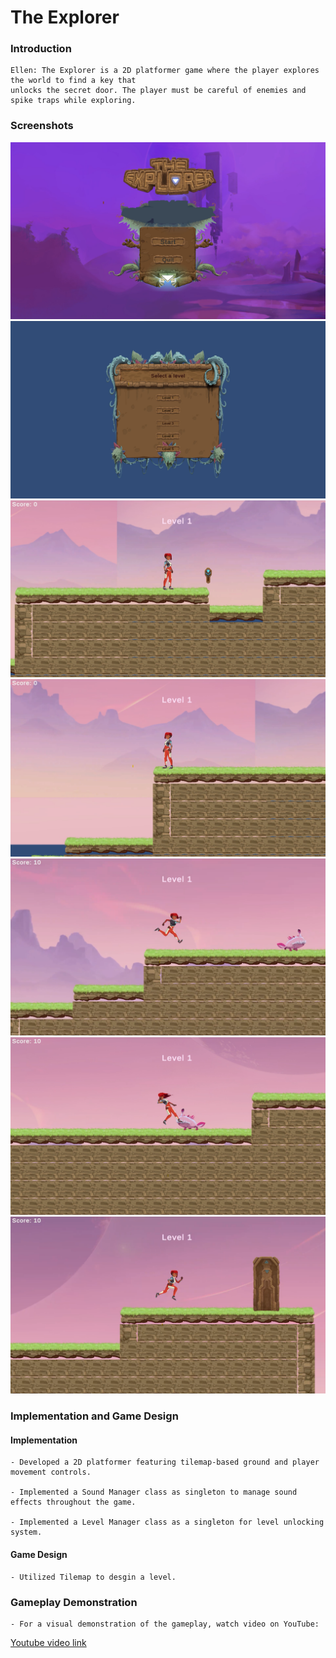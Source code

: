 # The Explorer

### Introduction
    Ellen: The Explorer is a 2D platformer game where the player explores the world to find a key that
    unlocks the secret door. The player must be careful of enemies and spike traps while exploring.

    
### Screenshots

   ![1](./Screenshots/1.png)
   ![2](./Screenshots/2.png)
   ![3](./Screenshots/3.png)
   ![4](./Screenshots/4.png)
   ![5](./Screenshots/5.png)
   ![6](./Screenshots/6.png)
   ![7](./Screenshots/7.png)


   
### Implementation and Game Design
#### Implementation
    - Developed a 2D platformer featuring tilemap-based ground and player movement controls. 

    - Implemented a Sound Manager class as singleton to manage sound effects throughout the game. 

    - Implemented a Level Manager class as a singleton for level unlocking system. 

#### Game Design
    - Utilized Tilemap to desgin a level.
    
### Gameplay Demonstration
    - For a visual demonstration of the gameplay, watch video on YouTube:
 [Youtube video link](https://youtu.be/9cmk1fh45Vs)



 

